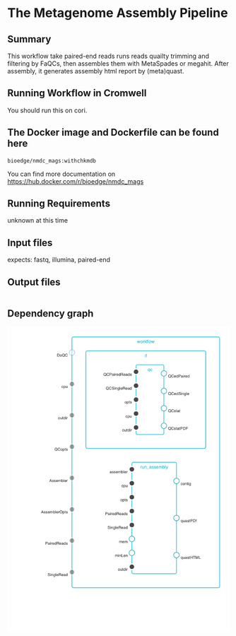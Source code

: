 # The Metagenome Assembly Pipeline

## Summary
This workflow take paired-end reads runs reads quailty trimming and filtering by FaQCs, then assembles them with MetaSpades or megahit. 
After assembly, it generates assembly html report by (meta)quast.

## Running Workflow in Cromwell
You should run this on cori.

## The Docker image and Dockerfile can be found here

```
bioedge/nmdc_mags:withchkmdb
```

You can find more documentation on https://hub.docker.com/r/bioedge/nmdc_mags

## Running Requirements
unknown at this time

## Input files
expects: fastq, illumina, paired-end

## Output files
```
```

## Dependency graph
![metagenome assembly workflow](workflow_assembly.png)
